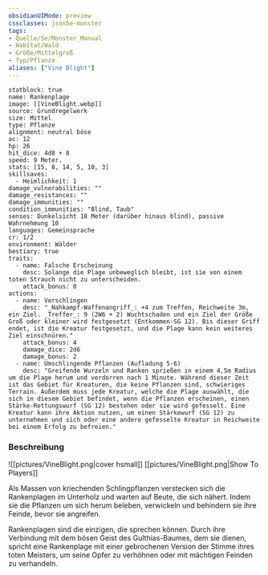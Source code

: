 ```yaml
---
obsidianUIMode: preview
cssclasses: json5e-monster
tags:
- Quelle/5e/Monster_Manual
- Habitat/Wald
- Größe/Mittelgroß
- Typ/Pflanze
aliases: ["Vine Blight"]
---
```

```statblock
statblock: true
name: Rankenplage
image: [[VineBlight.webp]]
source: Grundregelwerk
size: Mittel
type: Pflanze
alignment: neutral böse
ac: 12
hp: 26
hit_dice: 4d8 + 8
speed: 9 Meter.
stats: [15, 8, 14, 5, 10, 3]
skillsaves:
  - Heimlichkeit: 1
damage_vulnerabilities: ""
damage_resistances: ""
damage_immunities: ""
condition_immunities: "Blind, Taub"
senses: Dunkelsicht 18 Meter (darüber hinaus blind), passive Wahrnehmung 10
languages: Gemeinsprache
cr: 1/2
environment: Wälder
bestiary: true
traits:
  - name: Falsche Erscheinung
    desc: Solange die Plage unbeweglich bleibt, ist sie von einem toten Strauch nicht zu unterscheiden.
    attack_bonus: 0
actions:
  - name: Verschlingen
    desc: "_Nahkampf-Waffenangriff_: +4 zum Treffen, Reichweite 3m, ein Ziel. _Treffer_: 9 (2W6 + 2) Wuchtschaden und ein Ziel der Größe Groß oder kleiner wird festgesetzt (Entkommen-SG 12). Bis dieser Griff endet, ist die Kreatur festgesetzt, und die Plage kann kein weiteres Ziel einschnüren."
    attack_bonus: 4
    damage_dice: 2d6
    damage_bonus: 2
  - name: Umschlingende Pflanzen (Aufladung 5-6)
    desc: "Greifende Wurzeln und Ranken sprießen in einem 4,5m Radius um die Plage herum und verdorren nach 1 Minute. Während dieser Zeit ist das Gebiet für Kreaturen, die keine Pflanzen sind, schwieriges Terrain. Außerdem muss jede Kreatur, welche die Plage auswählt, die sich in diesem Gebiet befindet, wenn die Pflanzen erscheinen, einen Stärke-Rettungswurf (SG 12) bestehen oder sie wird gefesselt. Eine Kreatur kann ihre Aktion nutzen, um einen Stärkewurf (SG 12) zu unternehmen und sich oder eine andere gefesselte Kreatur in Reichweite bei einem Erfolg zu befreien."
```

### Beschreibung

![[pictures/VineBlight.png|cover hsmall]]
[[pictures/VineBlight.png|Show To Players]]

Als Massen von kriechenden Schlingpflanzen verstecken sich die Rankenplagen im Unterholz und warten auf Beute, die sich nähert. Indem sie die Pflanzen um sich herum beleben, verwickeln und behindern sie ihre Feinde, bevor sie angreifen.

Rankenplagen sind die einzigen, die sprechen können. Durch ihre Verbindung mit dem bösen Geist des Gulthias-Baumes, dem sie dienen, spricht eine Rankenplage mit einer gebrochenen Version der Stimme ihres toten Meisters, um seine Opfer zu verhöhnen oder mit mächtigen Feinden zu verhandeln.